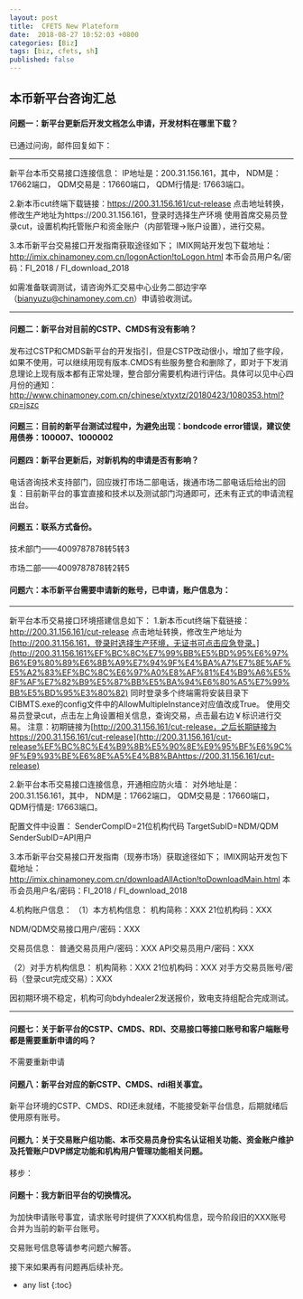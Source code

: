 ```yaml
---
layout: post
title:  CFETS New Plateform
date:  2018-08-27 10:52:03 +0800
categories: [Biz]
tags: [biz, cfets, sh]
published: false
---
```


## 本币新平台咨询汇总

#### 问题一：新平台更新后开发文档怎么申请，开发材料在哪里下载？

已通过问询，邮件回复如下：

------

新平台本币交易接口连接信息：
IP地址是：200.31.156.161，其中，
NDM是：17662端口，
QDM交易是：17660端口，
QDM行情是: 17663端口。

2.新本币cut终端下载链接：https://200.31.156.161/cut-release
点击地址转换，修改生产地址为https://200.31.156.161，登录时选择生产环境
使用首席交易员登录cut，设置机构托管账户和资金账户（内部管理->账户设置），进行交易。

3.本币新平台交易接口开发指南获取途径如下；
IMIX网站开发包下载地址：http://imix.chinamoney.com.cn/logonAction!toLogon.html
本币会员用户名/密码：FI_2018 / FI_download_2018

如需准备联调测试，请咨询外汇交易中心业务二部边宇卒 （[bianyuzu@chinamoney.com.cn](mailto:bianyuzu@chinamoney.com.cn)）申请验收测试。

------

#### 问题二：新平台对目前的CSTP、CMDS有没有影响？

发布过CSTP和CMDS新平台的开发指引，但是CSTP改动很小，增加了些字段，如果不使用，可以继续用现有版本.CMDS有些服务整合和删除了，即对于下发消息理论上现有版本都有正常处理，整合部分需要机构进行评估。具体可以见中心四月份的通知：http://www.chinamoney.com.cn/chinese/xtyxtz/20180423/1080353.html?cp=jszc

#### 问题三：目前的新平台测试过程中，为避免出现：bondcode error错误，建议使用债券：100007、1000002

#### 问题四：新平台更新后，对新机构的申请是否有影响？

电话咨询技术支持部门，回应拨打市场二部电话，拨通市场二部电话后给出的回复：目前新平台的事宜直接和技术以及测试部门沟通即可，还未有正式的申请流程出台。

#### 问题五：联系方式备份。

技术部门——4009787878转5转3

市场二部——4009787878转2转5

#### 问题六：本币新平台需要申请新的账号，已申请，账户信息为：

------

新平台本币交易接口环境搭建信息如下：
1.新本币cut终端下载链接：<http://200.31.156.161/cut-release>
点击地址转换，修改生产地址为[http://200.31.156.161，登录时选择生产环境，无证书可点击应急登录。](http://200.31.156.161%EF%BC%8C%E7%99%BB%E5%BD%95%E6%97%B6%E9%80%89%E6%8B%A9%E7%94%9F%E4%BA%A7%E7%8E%AF%E5%A2%83%EF%BC%8C%E6%97%A0%E8%AF%81%E4%B9%A6%E5%8F%AF%E7%82%B9%E5%87%BB%E5%BA%94%E6%80%A5%E7%99%BB%E5%BD%95%E3%80%82)
同时登录多个终端需将安装目录下CIBMTS.exe的config文件中的AllowMultipleInstance对应值改成True。
使用交易员登录cut，点击左上角设置相关信息，查询交易，点击最右边￥标识进行交易。
注意：初期链接为[http://200.31.156.161/cut-release，之后长期链接为https://200.31.156.161/cut-release](http://200.31.156.161/cut-release%EF%BC%8C%E4%B9%8B%E5%90%8E%E9%95%BF%E6%9C%9F%E9%93%BE%E6%8E%A5%E4%B8%BAhttps://200.31.156.161/cut-release)

2.新平台本币交易接口连接信息，开通相应防火墙：
对外地址是：200.31.156.161，其中，
NDM是：17662端口，
QDM交易是：17660端口，
QDM行情是: 17663端口。

配置文件中设置：
SenderCompID=21位机构代码
TargetSubID=NDM/QDM
SenderSubID=API用户

3.本币新平台交易接口开发指南（现券市场）获取途径如下；
IMIX网站开发包下载地址：<http://imix.chinamoney.com.cn/downloadAllAction!toDownloadMain.html>
本币会员用户名/密码：FI_2018 / FI_download_2018

4.机构账户信息：
（1）本方机构信息：
机构简称：XXX
21位机构码：XXX

NDM/QDM交易接口用户/密码：XXX

交易员信息：
普通交易员用户/密码：XXX
API交易员用户/密码：XXX

（2）对手方机构信息：
机构简称：XXX
21位机构码：XXX
对手方交易员账号/密码（登录cut完成交易）：XXX

因初期环境不稳定，机构可向bdyhdealer2发送报价，致电支持组配合完成测试。

------

#### 问题七：关于新平台的CSTP、CMDS、RDI、交易接口等接口账号和客户端账号都是需要重新申请的吗？

不需要重新申请

#### 问题八：新平台对应的新CSTP、CMDS、rdi相关事宜。

新平台环境的CSTP、CMDS、RDI还未就绪，不能接受新平台信息，后期就绪后使用原有账号。

#### 问题九：关于交易账户组功能、本币交易员身份实名认证相关功能、资金账户维护及托管账户DVP绑定功能和机构用户管理功能相关问题。

移步：

[其他问题解答]: https://mp.weixin.qq.com/s?__biz=MzIxODA3NDM1NA==&amp;mid=2247484179&amp;idx=1&amp;sn=5567660c1c37c7da7929eaba31176304&amp;chksm=97f15e8ea086d798f9b55849a8518cced0dd4cc78a3d961a181a0bb2df0275196f845bdee67f&amp;mpshare=1&amp;scene=23&amp;srcid=0822vzqt51na9c9rqSy3eo4e#rd

#### 问题十：我方新旧平台的切换情况。

为加快申请账号事宜，请求账号时提供了XXX机构信息，现今阶段旧的XXX账号合并为当前的新平台账号。

交易账号信息等请参考问题六解答。

接下来如果再有问题再后续补充。


* any list
{:toc}